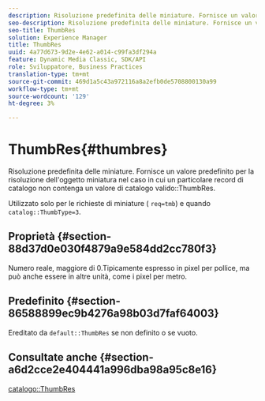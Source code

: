 ```yaml
---
description: Risoluzione predefinita delle miniature. Fornisce un valore predefinito per la risoluzione dell'oggetto miniatura nel caso in cui un particolare record di catalogo non contenga un valore ThumbRes di catalogo valido.
seo-description: Risoluzione predefinita delle miniature. Fornisce un valore predefinito per la risoluzione dell'oggetto miniatura nel caso in cui un particolare record di catalogo non contenga un valore ThumbRes di catalogo valido.
seo-title: ThumbRes
solution: Experience Manager
title: ThumbRes
uuid: 4a77d673-9d2e-4e62-a014-c99fa3df294a
feature: Dynamic Media Classic, SDK/API
role: Sviluppatore, Business Practices
translation-type: tm+mt
source-git-commit: 469d1a5c43a972116a8a2efb0de5708800130a99
workflow-type: tm+mt
source-wordcount: '129'
ht-degree: 3%

---
```



# ThumbRes{#thumbres}

Risoluzione predefinita delle miniature. Fornisce un valore predefinito per la risoluzione dell&#39;oggetto miniatura nel caso in cui un particolare record di catalogo non contenga un valore di catalogo valido::ThumbRes.

Utilizzato solo per le richieste di miniature ( `req=tmb`) e quando `catalog::ThumbType=3`.

## Proprietà {#section-88d37d0e030f4879a9e584dd2cc780f3}

Numero reale, maggiore di 0.Tipicamente espresso in pixel per pollice, ma può anche essere in altre unità, come i pixel per metro.

## Predefinito {#section-86588899ec9b4276a98b03d7faf64003}

Ereditato da `default::ThumbRes` se non definito o se vuoto.

## Consultate anche {#section-a6d2cce2e404441a996dba98a95c8e16}

[catalogo::ThumbRes](../../../../../is-api/image-catalog/image-serving-api-ref/c-image-catalog-reference/c-image-svg-data-reference/c-image-data-reference/r-thumbres-cat.md#reference-eedb9991397347c3bed5bd0a785c4c69)
